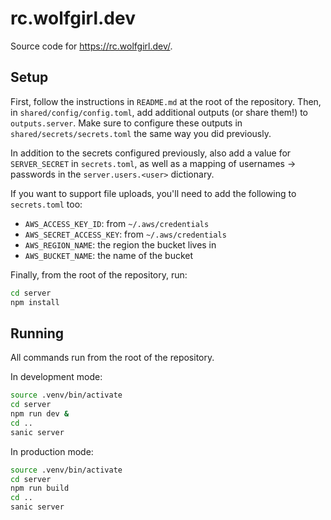 # rc.wolfgirl.dev

Source code for <https://rc.wolfgirl.dev/>.

## Setup

First, follow the instructions in `README.md` at the root of the repository.
Then, in `shared/config/config.toml`, add additional outputs (or share them!)
to `outputs.server`. Make sure to configure these outputs in
`shared/secrets/secrets.toml` the same way you did previously.

In addition to the secrets configured previously, also add a value for
`SERVER_SECRET` in `secrets.toml`, as well as a mapping of usernames ->
passwords in the `server.users.<user>` dictionary.

If you want to support file uploads, you'll need to add the following to
`secrets.toml` too:

- `AWS_ACCESS_KEY_ID`: from `~/.aws/credentials`
- `AWS_SECRET_ACCESS_KEY`: from `~/.aws/credentials`
- `AWS_REGION_NAME`: the region the bucket lives in
- `AWS_BUCKET_NAME`: the name of the bucket

Finally, from the root of the repository, run:

```bash
cd server
npm install
```

## Running

All commands run from the root of the repository.

In development mode:

```bash
source .venv/bin/activate
cd server
npm run dev &
cd ..
sanic server
```

In production mode:

```bash
source .venv/bin/activate
cd server
npm run build
cd ..
sanic server
```
